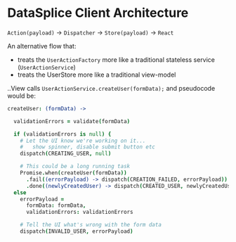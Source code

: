# DataSplice Client Architecture

`Action(payload)` -> `Dispatcher` -> `Store(payload)` -> `React`


An alternative flow that:

- treats the `UserActionFactory` more like a traditional stateless service (`UserActionService`)
- treats the UserStore more like a traditional view-model

..View calls `UserActionService.createUser(formData);` and pseudocode would be:

```coffeescript
createUser: (formData) ->

  validationErrors = validate(formData)

  if (validationErrors is null) {
    # Let the UI know we're working on it...
    #   show spinner, disable submit button etc
    dispatch(CREATING_USER, null)

    # This could be a long running task
    Promise.when(createUser(formData))
      .fail((errorPayload) -> dispatch(CREATION_FAILED, errorPayload))
      .done((newlyCreatedUser) -> dispatch(CREATED_USER, newlyCreatedUser))
  else
    errorPayload =
      formData: formData,
      validationErrors: validationErrors

    # Tell the UI what's wrong with the form data
    dispatch(INVALID_USER, errorPayload)
```
